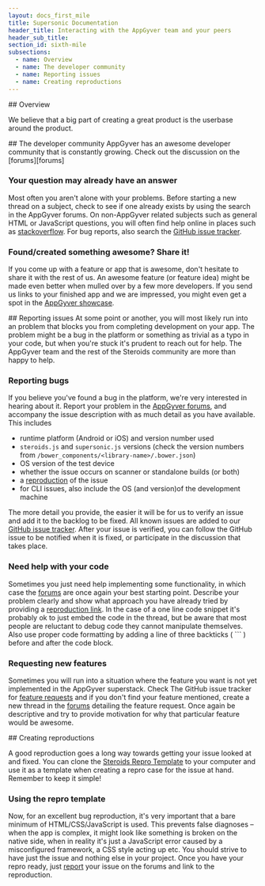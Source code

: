 ```yaml
---
layout: docs_first_mile
title: Supersonic Documentation
header_title: Interacting with the AppGyver team and your peers
header_sub_title:
section_id: sixth-mile
subsections:
  - name: Overview
  - name: The developer community
  - name: Reporting issues
  - name: Creating reproductions
---
```


<section class="docs-section" id="overview">
## Overview

We believe that a big part of creating a great product is the userbase around the product.
</section>

<section class="docs-section" id="the-developer-community">
## The developer community
AppGyver has an awesome developer community that is constantly growing. Check out the discussion on the [forums][forums]

### Your question may already have an answer
Most often you aren't alone with your problems. Before starting a new thread on a subject, check to see if one already exists by using the search in the AppGyver forums. On non-AppGyver related subjects such as general HTML or JavaScript questions, you will often find help online in places such as [stackoverflow](http://www.stackoverflow.com). For bug reports, also search the [GitHub issue tracker][github-issues].

### Found/created something awesome? Share it!
If you come up with a feature or app that is awesome, don't hesitate to share it with the rest of us. An awesome feature (or feature idea) might be made even better when mulled over by a few more developers. If you send us links to your finished app and we are impressed, you might even get a spot in the [AppGyver showcase][app-showcase].
</section>

<section class="docs-section" id="reporting-issues">
## Reporting issues
At some point or another, you will most likely run into an problem that blocks you from completing development on your app. The problem might be a bug in the platform or something as trivial as a typo in your code, but when you're stuck it's prudent to reach out for help. The AppGyver team and the rest of the Steroids community are more than happy to help.

### Reporting bugs
If you believe you've found a bug in the platform, we're very interested in hearing about it. Report your problem in the [AppGyver forums][forums], and accompany the issue description with as much detail as you have available. This includes

  - runtime platform (Android or iOS) and version number used
  - `steroids.js` and `supersonic.js` versions (check the version numbers from `/bower_components/<library-name>/.bower.json`)
  - OS version of the test device
  - whether the issue occurs on scanner or standalone builds (or both)
  - a [reproduction](#creating-reproductions) of the issue
  - for CLI issues, also include the OS (and version)of the development machine

The more detail you provide, the easier it will be for us to verify an issue and add it to the backlog to be fixed. All known issues are added to our [GitHub issue tracker][github-issues]. After your issue is verified, you can follow the GitHub issue to be notified when it is fixed, or participate in the discussion that takes place.

### Need help with your code
Sometimes you just need help implementing some functionality, in which case the [forums][forums] are once again your best starting point. Describe your problem clearly and show what approach you have already tried by providing a [reproduction link](#creating-reproductions). In the case of a one line code snippet it's probably ok to just embed the code in the thread, but be aware that most people are reluctant to debug code they cannot manipulate themselves. Also use proper code formatting by adding a line of three backticks ( \`\`\` ) before and after the code block.

### Requesting new features
Sometimes you will run into a situation where the feature you want is not yet implemented in the AppGyver superstack. Check The GitHub issue tracker for [feature requests][github-feature-requests] and if you don't find your feature mentioned, create a new thread in the [forums][forums] detailing the feature request. Once again be descriptive and try to provide motivation for why that particular feature would be awesome.
</section>

<section class="docs-section" id="creating-reproductions">
## Creating reproductions

A good reproduction goes a long way towards getting your issue looked at and fixed. You can clone the [Steroids Repro Template][repro-template] to your computer and use it as a template when creating a repro case for the issue at hand. Remember to keep it simple!

### Using the repro template

Now, for an excellent bug reproduction, it's very important that a bare minimum of HTML/CSS/JavaScript is used. This prevents false diagnoses – when the app is complex, it might look like something is broken on the native side, when in reality it's just a JavaScript error caused by a misconfigured framework, a CSS style acting up etc. You should strive to have just the issue and nothing else in your project. Once you have your repro ready, just [report](#reporting-issues) your issue on the forums and link to the reproduction.
</section>

[app-showcase]: http://www.appgyver.com/showcase
[forums]: https://forums.appgyver.com
[github-issues]: https://github.com/AppGyver/steroids/issues
[github-feature-requests]: https://github.com/AppGyver/steroids/issues?q=is%3Aopen+is%3Aissue+label%3Afeature
[repro-template]: https://github.com/AppGyver/steroids-repro-template